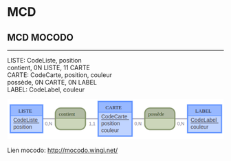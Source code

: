 # MCD  

## MCD MOCODO  

---   

LISTE: CodeListe, position  
contient, 0N LISTE, 11 CARTE  
CARTE: CodeCarte, position, couleur  
possède, 0N CARTE, 0N LABEL  
LABEL: CodeLabel, couleur  


![MCD-image](./Img/mcd-image.png)  


Lien mocodo: http://mocodo.wingi.net/
